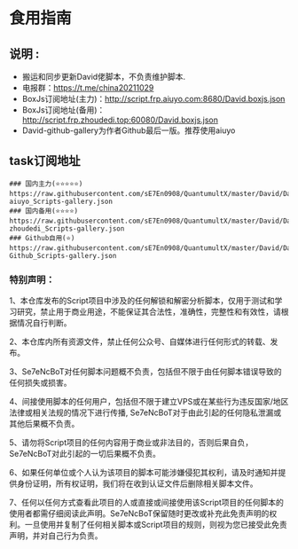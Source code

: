 # 食用指南

## 说明 :
* 搬运和同步更新David佬脚本，不负责维护脚本.
* 电报群：https://t.me/china20211029
* BoxJs订阅地址(主力)：http://script.frp.aiuyo.com:8680/David.boxjs.json
* BoxJs订阅地址(备用)：http://script.frp.zhoudedi.top:60080/David.boxjs.json
* David-github-gallery为作者Github最后一版。推荐使用aiuyo
## task订阅地址
    ### 国内主力(⭐️⭐️⭐️⭐️⭐️)
    https://raw.githubusercontent.com/sE7En0908/QuantumultX/master/David/David-aiuyo_Scripts-gallery.json
    ### 国内备用(⭐️⭐️⭐️⭐️)
    https://raw.githubusercontent.com/sE7En0908/QuantumultX/master/David/David-zhoudedi_Scripts-gallery.json
    ### Github自用(⭐️)
    https://raw.githubusercontent.com/sE7En0908/QuantumultX/master/David/David-Github_Scripts-gallery.json


### 特别声明：

1、本仓库发布的Script项目中涉及的任何解锁和解密分析脚本，仅用于测试和学习研究，禁止用于商业用途，不能保证其合法性，准确性，完整性和有效性，请根据情况自行判断。

2、本仓库内所有资源文件，禁止任何公众号、自媒体进行任何形式的转载、发布。

3、Se7eNcBoT对任何脚本问题概不负责，包括但不限于由任何脚本错误导致的任何损失或损害。

4、间接使用脚本的任何用户，包括但不限于建立VPS或在某些行为违反国家/地区法律或相关法规的情况下进行传播, Se7eNcBoT对于由此引起的任何隐私泄漏或其他后果概不负责。

5、请勿将Script项目的任何内容用于商业或非法目的，否则后果自负，Se7eNcBoT对此引起的一切后果概不负责。

6、如果任何单位或个人认为该项目的脚本可能涉嫌侵犯其权利，请及时通知并提供身份证明，所有权证明，我们将在收到认证文件后删除相关脚本文件。

7、任何以任何方式查看此项目的人或直接或间接使用该Script项目的任何脚本的使用者都需仔细阅读此声明。Se7eNcBoT保留随时更改或补充此免责声明的权利。一旦使用并复制了任何相关脚本或Script项目的规则，则视为您已接受此免责声明，并对自己行为负责。
